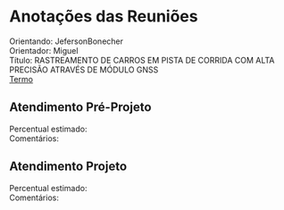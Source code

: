 # Anotações das Reuniões

Orientando: JefersonBonecher  
Orientador: Miguel  
Título: RASTREAMENTO DE CARROS EM PISTA DE CORRIDA COM ALTA PRECISÃO ATRAVÉS  DE MÓDULO GNSS  
[Termo](JefersonBonecher_Termo.pdf "Termo")  

## Atendimento Pré-Projeto

Percentual estimado:  
Comentários:  

## Atendimento Projeto

Percentual estimado:  
Comentários:  
